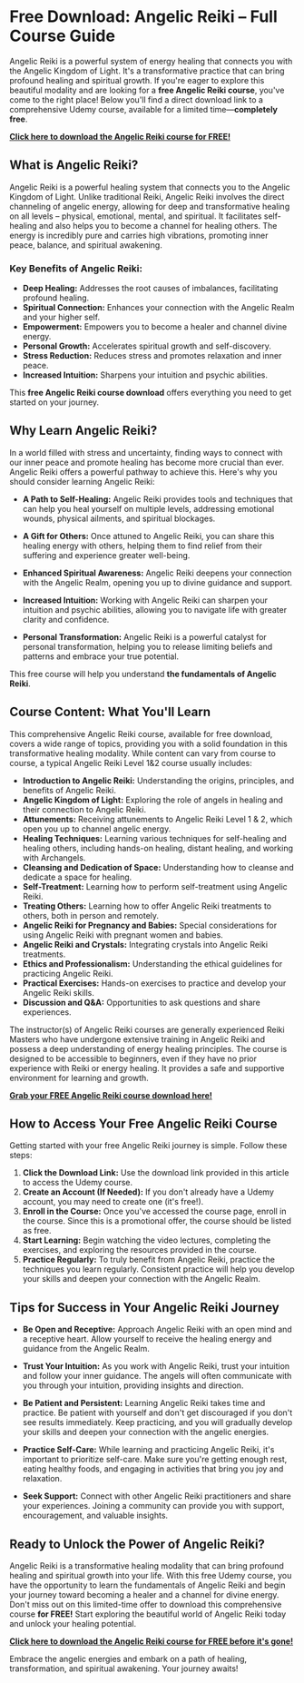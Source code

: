 # Free Download: Angelic Reiki – Full Course Guide

Angelic Reiki is a powerful system of energy healing that connects you with the Angelic Kingdom of Light. It's a transformative practice that can bring profound healing and spiritual growth. If you're eager to explore this beautiful modality and are looking for a **free Angelic Reiki course**, you've come to the right place! Below you'll find a direct download link to a comprehensive Udemy course, available for a limited time—**completely free**.

[**Click here to download the Angelic Reiki course for FREE!**](https://udemywork.com/angelic-reiki)

## What is Angelic Reiki?

Angelic Reiki is a powerful healing system that connects you to the Angelic Kingdom of Light. Unlike traditional Reiki, Angelic Reiki involves the direct channeling of angelic energy, allowing for deep and transformative healing on all levels – physical, emotional, mental, and spiritual. It facilitates self-healing and also helps you to become a channel for healing others. The energy is incredibly pure and carries high vibrations, promoting inner peace, balance, and spiritual awakening.

### Key Benefits of Angelic Reiki:

*   **Deep Healing:** Addresses the root causes of imbalances, facilitating profound healing.
*   **Spiritual Connection:** Enhances your connection with the Angelic Realm and your higher self.
*   **Empowerment:** Empowers you to become a healer and channel divine energy.
*   **Personal Growth:** Accelerates spiritual growth and self-discovery.
*   **Stress Reduction:** Reduces stress and promotes relaxation and inner peace.
*   **Increased Intuition:** Sharpens your intuition and psychic abilities.

This **free Angelic Reiki course download** offers everything you need to get started on your journey.

## Why Learn Angelic Reiki?

In a world filled with stress and uncertainty, finding ways to connect with our inner peace and promote healing has become more crucial than ever. Angelic Reiki offers a powerful pathway to achieve this. Here's why you should consider learning Angelic Reiki:

*   **A Path to Self-Healing:** Angelic Reiki provides tools and techniques that can help you heal yourself on multiple levels, addressing emotional wounds, physical ailments, and spiritual blockages.

*   **A Gift for Others:** Once attuned to Angelic Reiki, you can share this healing energy with others, helping them to find relief from their suffering and experience greater well-being.

*   **Enhanced Spiritual Awareness:** Angelic Reiki deepens your connection with the Angelic Realm, opening you up to divine guidance and support.

*   **Increased Intuition:** Working with Angelic Reiki can sharpen your intuition and psychic abilities, allowing you to navigate life with greater clarity and confidence.

*   **Personal Transformation:** Angelic Reiki is a powerful catalyst for personal transformation, helping you to release limiting beliefs and patterns and embrace your true potential.

This free course will help you understand **the fundamentals of Angelic Reiki**.

## Course Content: What You'll Learn

This comprehensive Angelic Reiki course, available for free download, covers a wide range of topics, providing you with a solid foundation in this transformative healing modality. While content can vary from course to course, a typical Angelic Reiki Level 1&2 course usually includes:

*   **Introduction to Angelic Reiki:** Understanding the origins, principles, and benefits of Angelic Reiki.
*   **Angelic Kingdom of Light:** Exploring the role of angels in healing and their connection to Angelic Reiki.
*   **Attunements:** Receiving attunements to Angelic Reiki Level 1 & 2, which open you up to channel angelic energy.
*   **Healing Techniques:** Learning various techniques for self-healing and healing others, including hands-on healing, distant healing, and working with Archangels.
*   **Cleansing and Dedication of Space:** Understanding how to cleanse and dedicate a space for healing.
*   **Self-Treatment:** Learning how to perform self-treatment using Angelic Reiki.
*   **Treating Others:** Learning how to offer Angelic Reiki treatments to others, both in person and remotely.
*   **Angelic Reiki for Pregnancy and Babies:** Special considerations for using Angelic Reiki with pregnant women and babies.
*   **Angelic Reiki and Crystals:** Integrating crystals into Angelic Reiki treatments.
*   **Ethics and Professionalism:** Understanding the ethical guidelines for practicing Angelic Reiki.
*   **Practical Exercises:** Hands-on exercises to practice and develop your Angelic Reiki skills.
*   **Discussion and Q&A:** Opportunities to ask questions and share experiences.

The instructor(s) of Angelic Reiki courses are generally experienced Reiki Masters who have undergone extensive training in Angelic Reiki and possess a deep understanding of energy healing principles. The course is designed to be accessible to beginners, even if they have no prior experience with Reiki or energy healing. It provides a safe and supportive environment for learning and growth.

[**Grab your FREE Angelic Reiki course download here!**](https://udemywork.com/angelic-reiki)

## How to Access Your Free Angelic Reiki Course

Getting started with your free Angelic Reiki journey is simple. Follow these steps:

1.  **Click the Download Link:** Use the download link provided in this article to access the Udemy course.
2.  **Create an Account (If Needed):** If you don't already have a Udemy account, you may need to create one (it's free!).
3.  **Enroll in the Course:** Once you've accessed the course page, enroll in the course. Since this is a promotional offer, the course should be listed as free.
4.  **Start Learning:** Begin watching the video lectures, completing the exercises, and exploring the resources provided in the course.
5.  **Practice Regularly:** To truly benefit from Angelic Reiki, practice the techniques you learn regularly. Consistent practice will help you develop your skills and deepen your connection with the Angelic Realm.

## Tips for Success in Your Angelic Reiki Journey

*   **Be Open and Receptive:** Approach Angelic Reiki with an open mind and a receptive heart. Allow yourself to receive the healing energy and guidance from the Angelic Realm.

*   **Trust Your Intuition:** As you work with Angelic Reiki, trust your intuition and follow your inner guidance. The angels will often communicate with you through your intuition, providing insights and direction.

*   **Be Patient and Persistent:** Learning Angelic Reiki takes time and practice. Be patient with yourself and don't get discouraged if you don't see results immediately. Keep practicing, and you will gradually develop your skills and deepen your connection with the angelic energies.

*   **Practice Self-Care:** While learning and practicing Angelic Reiki, it's important to prioritize self-care. Make sure you're getting enough rest, eating healthy foods, and engaging in activities that bring you joy and relaxation.

*   **Seek Support:** Connect with other Angelic Reiki practitioners and share your experiences. Joining a community can provide you with support, encouragement, and valuable insights.

## Ready to Unlock the Power of Angelic Reiki?

Angelic Reiki is a transformative healing modality that can bring profound healing and spiritual growth into your life. With this free Udemy course, you have the opportunity to learn the fundamentals of Angelic Reiki and begin your journey toward becoming a healer and a channel for divine energy. Don't miss out on this limited-time offer to download this comprehensive course **for FREE!** Start exploring the beautiful world of Angelic Reiki today and unlock your healing potential.

**[Click here to download the Angelic Reiki course for FREE before it's gone!](https://udemywork.com/angelic-reiki)**

Embrace the angelic energies and embark on a path of healing, transformation, and spiritual awakening. Your journey awaits!
